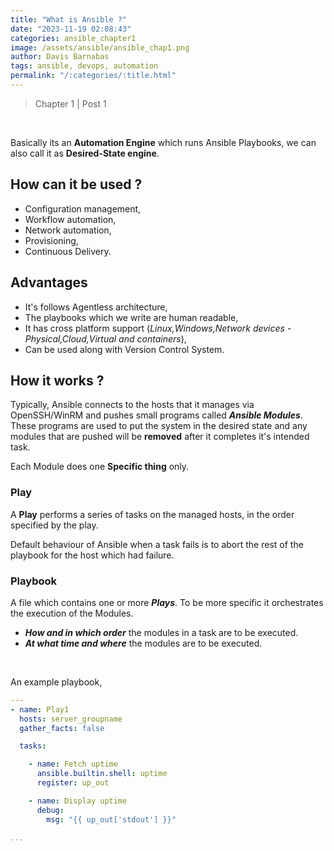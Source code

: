 ```yaml
---
title: "What is Ansible ?"
date: "2023-11-19 02:08:43"
categories: ansible_chapter1
image: /assets/ansible/ansible_chap1.png
author: Davis Barnabas 
tags: ansible, devops, automation
permalink: "/:categories/:title.html"
---
```

> Chapter 1 | Post 1 

<br> 

Basically its an **Automation Engine** which runs Ansible Playbooks, we can also call it as **Desired-State engine**.

## How can it be used ?

- Configuration management,
- Workflow automation,
- Network automation,
- Provisioning,
- Continuous Delivery.

## Advantages

- It's follows Agentless architecture,
- The playbooks which we write are human readable,
- It has cross platform support (*Linux,Windows,Network devices - Physical,Cloud,Virtual and containers*),
- Can be used along with Version Control System.

## How it works ?

Typically, Ansible connects to the hosts that it manages via OpenSSH/WinRM and pushes small programs called ***Ansible Modules***. These programs are used to put the system in the desired state and any modules that are pushed will be **removed** after it completes it's intended task.
<br>

Each Module does one **Specific thing** only.

### Play

A **Play** performs a series of tasks on the managed hosts, in the order specified by the play.

Default behaviour of Ansible when a task fails is to abort the rest of the playbook for the host which had failure.

### Playbook

A file which contains one or more ***Plays***. To be more specific it orchestrates the execution of the Modules.
<br>

- ***How and in which order*** the modules in a task are to be executed.
- ***At what time and where*** the modules are to be executed.
<br>

An example playbook,

```yaml
---
- name: Play1
  hosts: server_groupname
  gather_facts: false

  tasks:

    - name: Fetch uptime
      ansible.builtin.shell: uptime
      register: up_out

    - name: Display uptime
      debug:
        msg: "{{ up_out['stdout'] }}"

...
```
